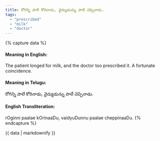 ```yaml
---
title: రోగిన్ని పాలే కోరినాడు, వైద్యుడున్ను పాలే చెప్పినాడు.
tags:
  - "prescribed"
  - "milk"
  - "doctor"
---
```


{% capture data %}
#### Meaning in English:
The patient longed for milk, and the doctor too prescribed it.
A fortunate coincidence.

#### Meaning in Telugu:
రోగిన్ని పాలే కోరినాడు, వైద్యుడున్ను పాలే చెప్పినాడు.

#### English Transliteration:
rOginni paalae kOrinaaDu, vaidyuDunnu paalae cheppinaaDu.
{% endcapture %}

<div class="notice">{{ data | markdownify }}</div>

